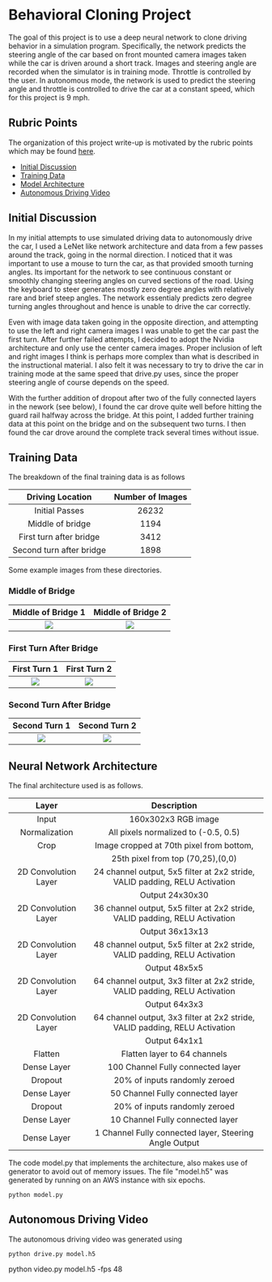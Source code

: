 
# Behavioral Cloning Project

The goal of this project is to use a deep neural network to clone driving behavior in a simulation program. 
Specifically, the network predicts the steering angle of the car based on front mounted camera images 
taken while the car is driven around a short track. Images and steering angle are recorded when the simulator 
is in training mode. Throttle is controlled by the user. In autonomous mode, the network is used to predict the
steering angle and throttle is controlled to drive the car at a constant speed, which for this project is 
9 mph.

  


[//]: # (Image References)
[bridge1_img]:      ./examples/bridge1.jpg
[bridge2_img]:      ./examples/bridge2.jpg
[first_turn1_img]:  ./examples/first_turn1.jpg
[first_turn2_img]:  ./examples/first_turn2.png
[second_turn1_img]: ./examples/second_turn1.png
[second_turn2_img]: ./examples/second_turn2.png
[video]: ./final_run.mp4

## Rubric Points  

The organization of this project write-up is motivated by the rubric points
which may be found [here](https://review.udacity.com/#!/rubrics/432/view).
  


- [Initial Discussion](#initial-discussion)
- [Training Data](#training-data)
- [Model Architecture](#model-architecture)
- [Autonomous Driving Video](autonomous-driving-video)


## Initial Discussion

In my initial attempts to use simulated driving data to autonomously drive 
the car, I used a LeNet like network architecture and data from a few passes around the track,
going in the normal direction. I noticed that it was important to use a mouse to turn the car, as that
provided smooth turning angles. Its important for the network to see continuous constant or smoothly 
changing steering angles on curved sections of the road. Using the keyboard to steer generates mostly
zero degree angles with relatively rare and brief steep angles.  The network essentialy predicts 
zero degree turning angles throughout and hence is unable to drive the car correctly.

Even with image data taken going in the opposite direction, and attempting to use the left and right camera images I was unable to get the car past the first turn. After further failed attempts, I decided to adopt the Nvidia architecture and only use the center camera images. Proper inclusion of left and right images I think is perhaps more complex than what is described in the instructional material. I also felt it was necessary to try to drive the car in training mode at the same speed that drive.py uses, since the proper steering angle of course depends on the speed.  

With the further addition of dropout after two of the fully connected layers in the nework (see below),
I found the car drove quite well before hitting the guard rail halfway across the bridge. At this point, 
I added further training data at this point on the bridge and on the subsequent two turns. I then found 
the car drove around the complete track several times without issue. 


## Training Data

The breakdown of the final training data is as follows


|Driving Location          |  Number of Images |
|:------------------------:|:-----------------:|      
| Initial Passes           |  26232            |
| Middle of bridge         |  1194             |  
| First turn after bridge  |  3412             |
| Second turn after bridge |  1898             |



Some example images from these directories.


### Middle of Bridge
Middle of Bridge 1         |  Middle of Bridge 2
:-------------------------:|:-------------------------:
![][bridge1_img]        |  ![][bridge2_img]

### First Turn After Bridge
First Turn 1               |  First Turn  2
:-------------------------:|:-------------------------:
![][first_turn1_img]       |  ![][first_turn2_img]

### Second Turn After Bridge
Second Turn 1               |  Second Turn  2
:--------------------------:|:-------------------------:
![][second_turn1_img]       |  ![][second_turn2_img]



## Neural Network Architecture

The final architecture used is as follows.

| Layer                 |     Description                               |
|:---------------------:|:---------------------------------------------:|
| Input                 | 160x302x3 RGB image                           |
| Normalization         | All pixels normalized to (-0.5, 0.5)          |
| Crop                  | Image cropped at 70th pixel from bottom,      |
|                       | 25th pixel from top (70,25),(0,0)             |
| 2D Convolution Layer  | 24 channel output, 5x5 filter at 2x2 stride, VALID padding, RELU Activation|
|                       | Output 24x30x30                               |
| 2D Convolution Layer  | 36 channel output, 5x5 filter at 2x2 stride, VALID padding, RELU Activation|
|                       | Output 36x13x13                               |
| 2D Convolution Layer  | 48 channel output, 5x5 filter at 2x2 stride, VALID padding, RELU Activation|
|                       | Output 48x5x5                                 |
| 2D Convolution Layer  | 64 channel output, 3x3 filter at 2x2 stride, VALID padding, RELU Activation|
|                       | Output 64x3x3                                 |
| 2D Convolution Layer  | 64 channel output, 3x3 filter at 2x2 stride, VALID padding, RELU Activation|
|                       | Output 64x1x1                                 |
| Flatten               | Flatten layer to 64 channels                  |
| Dense Layer           | 100 Channel Fully connected layer             |
| Dropout               | 20% of inputs randomly zeroed                 |
| Dense Layer           | 50  Channel Fully connected layer             |
| Dropout               | 20% of inputs randomly zeroed                 |
| Dense Layer           | 10  Channel Fully connected layer             |
| Dense Layer           | 1   Channel Fully connected layer, Steering Angle Output |
 


The code model.py that implements the architecture, also makes use of generator to avoid 
out of memory issues. The file "model.h5" was generated by running on an AWS instance with six epochs.

```
python model.py
```


## Autonomous Driving Video

The autonomous driving video was generated using

```
python drive.py model.h5
```

python video.py model.h5 -fps 48


